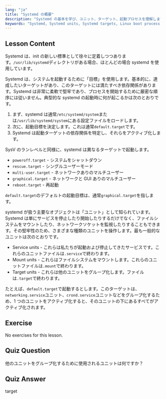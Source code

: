 ```yaml
---
lang: "ja"
title: "Systemd の概要"
description: "Systemd の基本を学び、ユニット、ターゲット、起動プロセスを理解します。Systemd が Linux でサービスとシステムの状態をどのように管理するかを発見します。あなたの旅を始めましょう！"
keywords: "Systemd, Systemd units, Systemd targets, Linux boot process, Linux services, 初心者，チュートリアル，ガイド"
---
```


## Lesson Content

Systemd は、init の新しい標準として徐々に定着しつつあります。`/usr/lib/systemd`ディレクトリがある場合、ほとんどの場合 systemd を使用しています。

Systemd は、システムを起動するために「目標」を使用します。基本的に、達成したいターゲットがあり、このターゲットには満たすべき依存関係があります。Systemd は非常に柔軟で堅牢であり、プロセスを開始するために厳密な順序には従いません。典型的な systemd の起動時に何が起こるかは次のとおりです。

1. まず、systemd は通常`/etc/systemd/system`または`/usr/lib/systemd/system`にある設定ファイルをロードします。
2. 次に、起動目標を決定します。これは通常`default.target`です。
3. Systemd は起動ターゲットの依存関係を特定し、それらをアクティブ化します。

SysV のランレベルと同様に、systemd は異なるターゲットで起動します。

- `poweroff.target` - システムをシャットダウン
- `rescue.target` - シングルユーザーモード
- `multi-user.target` - ネットワークありのマルチユーザー
- `graphical.target` - ネットワークと GUI ありのマルチユーザー
- `reboot.target` - 再起動

`default.target`のデフォルトの起動目標は、通常`graphical.target`を指します。

systemd が扱う主要なオブジェクトは「ユニット」として知られています。Systemd は単にサービスを停止したり開始したりするだけでなく、ファイルシステムをマウントしたり、ネットワークソケットを監視したりすることもできます。その堅牢性のため、さまざまな種類のユニットを操作します。最も一般的なユニットは次のとおりです。

- Service units - これらは私たちが起動および停止してきたサービスです。これらのユニットファイルは`.service`で終わります。
- Mount units - これらはファイルシステムをマウントします。これらのユニットファイルは`.mount`で終わります。
- Target units - これらは他のユニットをグループ化します。ファイルは`.target`で終わります。

たとえば、`default.target`で起動するとします。このターゲットは、`networking.service`ユニット、`crond.service`ユニットなどをグループ化するため、1 つのユニットをアクティブ化すると、そのユニットの下にあるすべてがアクティブ化されます。

## Exercise

No exercises for this lesson.

## Quiz Question

他のユニットをグループ化するために使用されるユニットは何ですか？

## Quiz Answer

target

